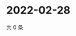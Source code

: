 # 2022-02-28

共 0 条

<!-- BEGIN WEIBO -->
<!-- 最后更新时间 Mon Feb 28 2022 10:03:21 GMT+0800 (China Standard Time) -->

<!-- END WEIBO -->
